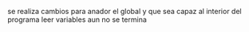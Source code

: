 se realiza cambios para anador el global y que sea capaz al interior del programa leer variables aun no se termina 

